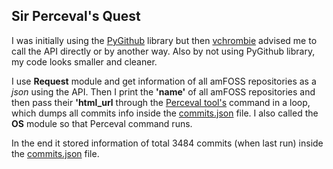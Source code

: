 ## Sir Perceval's Quest
I was initially using the [PyGithub](https://github.com/PyGithub/PyGithub) library but then [vchrombie](https://github.com/vchrombie) advised me to call the API directly or by another way. Also by not using PyGithub library, my code looks smaller and cleaner.

I use **Request** module and get information of all amFOSS repositories as a *json* using the API. Then I print the **'name'** of all amFOSS repositories and then pass their **'html_url** through the [Perceval tool's](https://github.com/chaoss/grimoirelab-perceval/) command in a loop, which dumps all commits info inside the [commits.json](https://github.com/s0mnaths/amfoss-tasks/blob/main/task-08/commits.json) file. I also called the **OS** module so that Perceval command runs.

In the end it stored information of total 3484 commits (when last run) inside the [commits.json](https://github.com/s0mnaths/amfoss-tasks/blob/main/task-08/commits.json) file.
